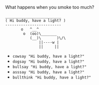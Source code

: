 What happens when you smoke too much?
```
_________________________
( Hi buddy, have a light? )
-------------------------
       o   ^__^
        o  (oo)\_______
           (__)\       )\/\
               ||----w |
               ||     ||
```

* ``cowsay "Hi buddy, have a light?"``
* ``dogsay "Hi buddy, have a light?"``
* ``bullsay "Hi buddy, have a light?"``
* ``asssay "Hi buddy, have a light?"``
* ``bullthink "Hi buddy, have a light?"``
